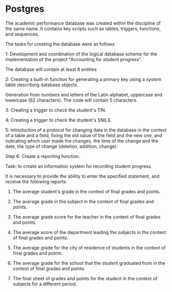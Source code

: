 # Postgres

The academic performance database was created within the discipline of the same name. It contains key scripts such as tables, triggers, functions, and sequences.

The tasks for creating the database were as follows

1: Development and coordination of the logical database scheme for the implementation of the project "Accounting for student progress".

The database will contain at least 8 entities

2: Creating a built-in function for generating a primary key using a system table describing database objects.

Generation from numbers and letters of the Latin alphabet, uppercase and lowercase (62 characters). The code will contain 5 characters.

3: Creating a trigger to check the student's TIN.

4: Creating a trigger to check the student's SNILS.

5: Introduction of a protocol for changing data in the database in the context of a table and a field, fixing the old value of the field and the new one, and indicating which user made the changes, the time of the change and the date, the type of change (deletion, addition, change).

Step 6: Create a reporting function.

Task: to create an information system for recording student progress.

It is necessary to provide the ability to enter the specified statement, and receive the following reports:

1. The average student's grade in the context of final grades and points.

2. The average grade in the subject in the context of final grades and points.

3. The average grade score for the teacher in the context of final grades and points.

4. The average score of the department leading the subjects in the context of final grades and points.

5. The average grade for the city of residence of students in the context of final grades and points.

6. The average grade for the school that the student graduated from in the context of final grades and points.

7. The final sheet of grades and points for the student in the context of subjects for a different period.
